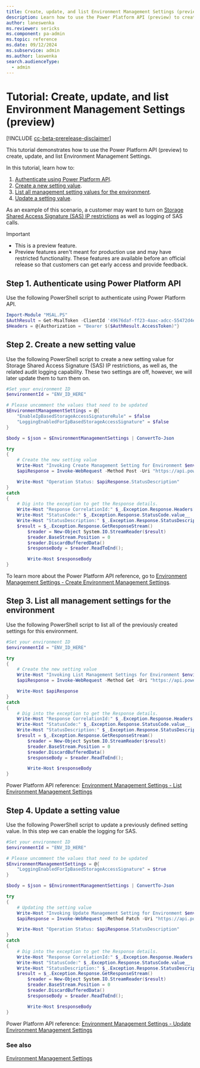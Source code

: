 ```yaml
---
title: Create, update, and list Environment Management Settings (preview) 
description: Learn how to use the Power Platform API (preview) to create, update, and list Environment Management Settings (preview).
author: laneswenka
ms.reviewer: sericks
ms.component: pa-admin
ms.topic: reference
ms.date: 09/12/2024
ms.subservice: admin
ms.author: laswenka
search.audienceType: 
  - admin
---
```


# Tutorial: Create, update, and list Environment Management Settings (preview)

[!INCLUDE [cc-beta-prerelease-disclaimer](../includes/cc-beta-prerelease-disclaimer.md)]

This tutorial demonstrates how to use the Power Platform API (preview) to create, update, and list Environment Management Settings.

In this tutorial, learn how to:

1. [Authenticate using Power Platform API](#step-1-authenticate-using-power-platform-api).
2. [Create a new setting value](#step-2-create-a-new-setting-value).
3. [List all management setting values for the environment](#step-3-list-all-management-settings-for-the-environment).
4. [Update a setting value](#step-4-update-a-setting-value).

As an example of this scenario, a customer may want to turn on [Storage Shared Access Signature (SAS) IP restrictions](/security/data-storage.md#storage-shared-access-signature-sas-ip-restriction) as well as logging of SAS calls.

> [!IMPORTANT]
> - This is a preview feature.
> - Preview features aren't meant for production use and may have restricted functionality. These features are available before an official release so that customers can get early access and provide feedback.

## Step 1. Authenticate using Power Platform API

Use the following PowerShell script to authenticate using Power Platform API.

```PowerShell
Import-Module "MSAL.PS"
$AuthResult = Get-MsalToken -ClientId '49676daf-ff23-4aac-adcc-55472d4e2ce0' -Scope 'https://api.powerplatform.com/.default'
$Headers = @{Authorization = "Bearer $($AuthResult.AccessToken)"}
```

## Step 2. Create a new setting value

Use the following PowerShell script to create a new setting value for Storage Shared Access Signature (SAS) IP restrictions, as well as, the related audit logging capability. These two settings are off, however, we will later update them to turn them on.

```PowerShell
#Set your environment ID
$environmentId = "ENV_ID_HERE"

# Please uncomment the values that need to be updated
$EnvironmentManagementSettings = @{
    "EnableIpBasedStorageAccessSignatureRule" = $false
    "LoggingEnabledForIpBasedStorageAccessSignature" = $false
}

$body = $json = $EnvironmentManagementSettings | ConvertTo-Json

try 
{
    # Create the new setting value
    Write-Host "Invoking Create Management Setting for Environment $environmentId with body $body"
    $apiResponse = Invoke-WebRequest -Method Post -Uri "https://api.powerplatform.com/environmentmanagement/environments/$environmentId/settings/?api-version=2022-03-01-preview" -Headers $Headers -Body $body

    Write-Host "Operation Status: $apiResponse.StatusDescription"
} 
catch 
{
    # Dig into the exception to get the Response details.
    Write-Host "Response CorrelationId:" $_.Exception.Response.Headers["x-ms-correlation-id"]
    Write-Host "StatusCode:" $_.Exception.Response.StatusCode.value__ 
    Write-Host "StatusDescription:" $_.Exception.Response.StatusDescription
    $result = $_.Exception.Response.GetResponseStream()
        $reader = New-Object System.IO.StreamReader($result)
        $reader.BaseStream.Position = 0
        $reader.DiscardBufferedData()
        $responseBody = $reader.ReadToEnd();

        Write-Host $responseBody
}
```

To learn more about the Power Platform API reference, go to [Environment Management Settings - Create Environment Management Settings](/rest/api/power-platform/environmentmanagement/environment-management-settings/create-environment-management-settings).

## Step 3. List all management settings for the environment

Use the following PowerShell script to list all of the previously created settings for this environment.

```PowerShell
#Set your environment ID
$environmentId = "ENV_ID_HERE"

try 
{
    # Create the new setting value
    Write-Host "Invoking List Management Settings for Environment $environmentId"
    $apiResponse = Invoke-WebRequest -Method Get -Uri "https://api.powerplatform.com/environmentmanagement/environments/$environmentId/settings/?api-version=2022-03-01-preview&$select=EnableIpBasedStorageAccessSignatureRule,LoggingEnabledForIpBasedStorageAccessSignature" -Headers $Headers

    Write-Host $apiResponse
} 
catch 
{
    # Dig into the exception to get the Response details.
    Write-Host "Response CorrelationId:" $_.Exception.Response.Headers["x-ms-correlation-id"]
    Write-Host "StatusCode:" $_.Exception.Response.StatusCode.value__ 
    Write-Host "StatusDescription:" $_.Exception.Response.StatusDescription
    $result = $_.Exception.Response.GetResponseStream()
        $reader = New-Object System.IO.StreamReader($result)
        $reader.BaseStream.Position = 0
        $reader.DiscardBufferedData()
        $responseBody = $reader.ReadToEnd();

        Write-Host $responseBody
}
```

Power Platform API reference: [Environment Management Settings - List Environment Management Settings](/rest/api/power-platform/environmentmanagement/environment-management-settings/list-environment-management-settings)

## Step 4. Update a setting value

Use the following PowerShell script to update a previously defined setting value. In this step we can enable the logging for SAS.

```PowerShell
#Set your environment ID
$environmentId = "ENV_ID_HERE"

# Please uncomment the values that need to be updated
$EnvironmentManagementSettings = @{
    "LoggingEnabledForIpBasedStorageAccessSignature" = $true
}

$body = $json = $EnvironmentManagementSettings | ConvertTo-Json

try 
{
    # Updating the setting value
    Write-Host "Invoking Update Management Setting for Environment $environmentId with body $body"
    $apiResponse = Invoke-WebRequest -Method Patch -Uri "https://api.powerplatform.com/environmentmanagement/environments/$environmentId/settings/?api-version=2022-03-01-preview" -Headers $Headers -Body $body

    Write-Host "Operation Status: $apiResponse.StatusDescription"
} 
catch 
{
    # Dig into the exception to get the Response details.
    Write-Host "Response CorrelationId:" $_.Exception.Response.Headers["x-ms-correlation-id"]
    Write-Host "StatusCode:" $_.Exception.Response.StatusCode.value__ 
    Write-Host "StatusDescription:" $_.Exception.Response.StatusDescription
    $result = $_.Exception.Response.GetResponseStream()
        $reader = New-Object System.IO.StreamReader($result)
        $reader.BaseStream.Position = 0
        $reader.DiscardBufferedData()
        $responseBody = $reader.ReadToEnd();

        Write-Host $responseBody
}
```

Power Platform API reference: [Environment Management Settings - Update Environment Management Settings](/rest/api/power-platform/environmentmanagement/environment-management-settings/update-environment-management-settings)

### See also

[Environment Management Settings](/rest/api/power-platform/environmentmanagement/environment-management-settings)
